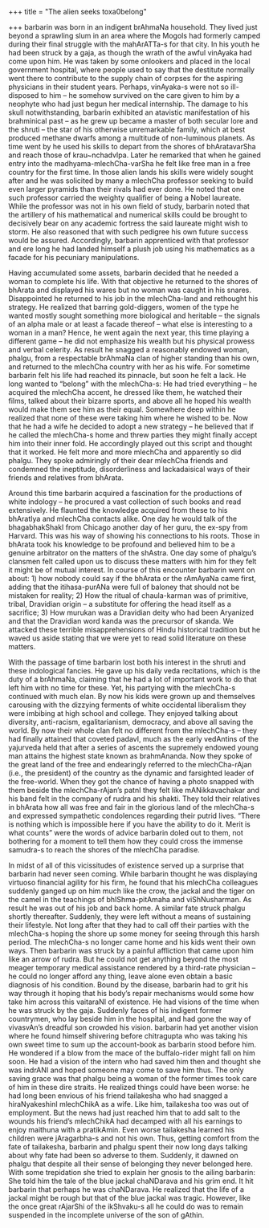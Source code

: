 +++
title = "The alien seeks toxa0belong"

+++
barbarin was born in an indigent brAhmaNa household. They lived just
beyond a sprawling slum in an area where the Mogols had formerly camped
during their final struggle with the mahArATTa-s for that city. In his
youth he had been struck by a gaja, as though the wrath of the awful
vinAyaka had come upon him. He was taken by some onlookers and placed in
the local government hospital, where people used to say that the
destitute normally went there to contribute to the supply chain of
corpses for the aspiring physicians in their student years. Perhaps,
vinAyaka-s were not so ill-disposed to him – he somehow survived on the
care given to him by a neophyte who had just begun her medical
internship. The damage to his skull notwithstanding, barbarin exhibited
an atavistic manifestation of his brahminical past – as he grew up
became a master of both secular lore and the shruti – the star of his
otherwise unremarkable family, which at best produced methane dwarfs
among a multitude of non-luminous planets. As time went by he used his
skills to depart from the shores of bhAratavarSha and reach those of
krau\~nchadvIpa. Later he remarked that when he gained entry into the
madhyama-mlechCha-varSha he felt like free man in a free country for the
first time. In those alien lands his skills were widely sought after and
he was solicited by many a mlechCha professor seeking to build even
larger pyramids than their rivals had ever done. He noted that one such
professor carried the weighty qualifier of being a Nobel laureate. While
the professor was not in his own field of study, barbarin noted that the
artillery of his mathematical and numerical skills could be brought to
decisively bear on any academic fortress the said laureate might wish to
storm. He also reasoned that with such pedigree his own future success
would be assured. Accordingly, barbarin apprenticed with that professor
and ere long he had landed himself a plush job using his mathematics as
a facade for his pecuniary manipulations.

Having accumulated some assets, barbarin decided that he needed a woman
to complete his life. With that objective he returned to the shores of
bhArata and displayed his wares but no woman was caught in his snares.
Disappointed he returned to his job in the mlechCha-land and rethought
his strategy. He realized that barring gold-diggers, women of the type
he wanted mostly sought something more biological and heritable – the
signals of an alpha male or at least a facade thereof – what else is
interesting to a woman in a man? Hence, he went again the next year,
this time playing a different game – he did not emphasize his wealth but
his physical prowess and verbal celerity. As result he snagged a
reasonably endowed woman, phalgu, from a respectable brAhmaNa clan of
higher standing than his own, and returned to the mlechCha country with
her as his wife. For sometime barbarin felt his life had reached its
pinnacle, but soon he felt a lack. He long wanted to “belong” with the
mlechCha-s: He had tried everything – he acquired the mlechCha accent,
he dressed like them, he watched their films, talked about their bizarre
sports, and above all he hoped his wealth would make them see him as
their equal. Somewhere deep within he realized that none of these were
taking him where he wished to be. Now that he had a wife he decided to
adopt a new strategy – he believed that if he called the mlechCha-s home
and threw parties they might finally accept him into their inner fold.
He accordingly played out this script and thought that it worked. He
felt more and more mlechCha and apparently so did phalgu. They spoke
admiringly of their dear mlechCha friends and condemned the ineptitude,
disorderliness and lackadaisical ways of their friends and relatives
from bhArata.

Around this time barbarin acquired a fascination for the productions of
white indology – he procured a vast collection of such books and read
extensively. He flaunted the knowledge acquired from these to his
bhAratIya and mlechCha contacts alike. One day he would talk of the
bhagabhakShakI from Chicago another day of her guru, the ex-spy from
Harvard. This was his way of showing his connections to his roots. Those
in bhArata took his knowledge to be profound and believed him to be a
genuine arbitrator on the matters of the shAstra. One day some of
phalgu’s clansmen felt called upon us to discuss these matters with
him for they felt it might be of mutual interest. In course of this
encounter barbarin went on about: 1) how nobody could say if the bhArata
or the rAmAyaNa came first, adding that the itihasa-purANa were full of
baloney that should not be mistaken for reality; 2) How the ritual of
chaula-karman was of primitive, tribal, Dravidian origin – a substitute
for offering the head itself as a sacrifice; 3) How murukan was a
Dravidian deity who had been Aryanized and that the Dravidian word kanda
was the precursor of skanda. We attacked these terrible misapprehensions
of Hindu historical tradition but he waved us aside stating that we were
yet to read solid literature on these matters.

With the passage of time barbarin lost both his interest in the shruti
and these indological fancies. He gave up his daily veda recitations,
which is the duty of a brAhmaNa, claiming that he had a lot of important
work to do that left him with no time for these. Yet, his partying with
the mlechCha-s continued with much elan. By now his kids were grown up
and themselves carousing with the dizzying ferments of white occidental
liberalism they were imbibing at high school and college. They enjoyed
talking about diversity, anti-racism, egalitarianism, democracy, and
above all saving the world. By now their whole clan felt no different
from the mlechCha-s – they had finally attained that coveted padavI,
much as the early vedAntins of the yajurveda held that after a series of
ascents the supremely endowed young man attains the highest state known
as brahmAnanda. Now they spoke of the great land of the free and
endearingly referred to the mlechCha-rAjan (i.e., the president) of the
country as the dynamic and farsighted leader of the free-world. When
they got the chance of having a photo snapped with them beside the
mlechCha-rAjan’s patnI they felt like mANikkavachakar and his band felt
in the company of rudra and his shakti. They told their relatives in
bhArata how all was free and fair in the glorious land of the mlechCha-s
and expressed sympathetic condolences regarding their putrid lives.
“There is nothing which is impossible here if you have the ability to
do it. Merit is what counts” were the words of advice barbarin doled out
to them, not bothering for a moment to tell them how they could cross
the immense samudra-s to reach the shores of the mlechCha paradise.

In midst of all of this vicissitudes of existence served up a surprise
that barbarin had never seen coming. While barbarin thought he was
displaying virtuoso financial agility for his firm, he found that his
mlechCha colleagues suddenly ganged up on him much like the crow, the
jackal and the tiger on the camel in the teachings of bhIShma-pitAmaha
and viShNusharman. As result he was out of his job and back home. A
similar fate struck phalgu shortly thereafter. Suddenly, they were left
without a means of sustaining their lifestyle. Not long after that they
had to call off their parties with the mlechCha-s hoping the shore up
some money for seeing through this harsh period. The mlechCha-s no
longer came home and his kids went their own ways. Then barbarin was
struck by a painful affliction that came upon him like an arrow of
rudra. But he could not get anything beyond the most meager temporary
medical assistance rendered by a third-rate physician – he could no
longer afford any thing, leave alone even obtain a basic diagnosis of
his condition. Bound by the disease, barbarin had to grit his way
through it hoping that his body’s repair mechanisms would some how take
him across this vaitaraNI of existence. He had visions of the time when
he was struck by the gaja. Suddenly faces of his indigent former
countrymen, who lay beside him in the hospital, and had gone the way of
vivasvAn’s dreadful son crowded his vision. barbarin had yet another
vision where he found himself shivering before chitragupta who was
taking his own sweet time to sum up the account-book as barbarin stood
before him. He wondered if a blow from the mace of the buffalo-rider
might fall on him soon. He had a vision of the intern who had saved him
then and thought she was indrANI and hoped someone may come to save him
thus. The only saving grace was that phalgu being a woman of the former
times took care of him in these dire straits. He realized things could
have been worse: he had long been envious of his friend tailakesha who
had snagged a hiraNyakeshinI mlechChikA as a wife. Like him, tailakesha
too was out of employment. But the news had just reached him that to add
salt to the wounds his friend’s mlechChikA had decamped with all his
earnings to enjoy maithuna with a pratikAmin. Even worse tailakesha
learned his children were jAragarbha-s and not his own. Thus, getting
comfort from the fate of tailakesha, barbarin and phalgu spent their now
long days talking about why fate had been so adverse to them. Suddenly,
it dawned on phalgu that despite all their sense of belonging they never
belonged here. With some trepidation she tried to explain her gnosis to
the ailing barbarin: She told him the tale of the blue jackal chaNDarava
and his grim end. It hit barbarin that perhaps he was chaNDarava. He
realized that the life of a jackal might be rough but that of the blue
jackal was tragic. However, like the once great rAjarShi of the
ikShvaku-s all he could do was to remain suspended in the incomplete
universe of the son of gAthin.
